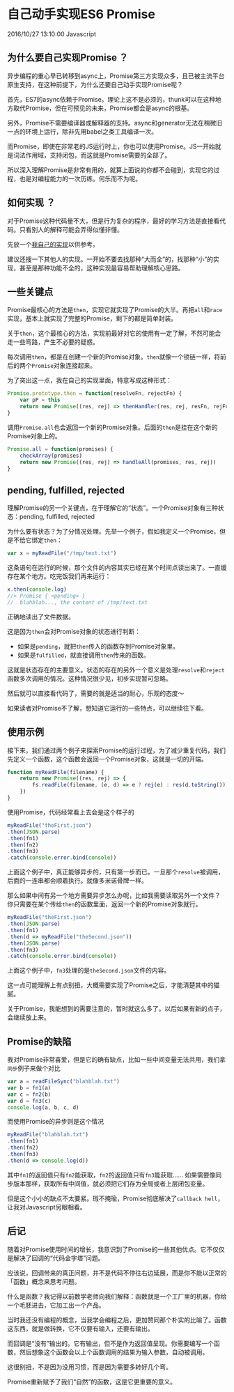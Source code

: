 # 自己动手实现ES6 Promise
2016/10/27 13:10:00
Javascript


## 为什么要自己实现Promise ？

异步编程的重心早已转移到async上，Promise第三方实现众多，且已被主流平台原生支持，在这种前提下，为什么还要自己动手实现Promise呢？

首先，ES7的async依赖于Promise。理论上这不是必须的，thunk可以在这种地方取代Promise，但在可预见的未来，Promise都会是async的根基。

另外，Promise不需要编译器或解释器的支持。async和generator无法在稍微旧一点的环境上运行，除非先用babel之类工具编译一次。

而Promise，即使在非常老的JS运行时上，你也可以使用Promise。JS一开始就是词法作用域，支持闭包，而这就是Promise需要的全部了。

所以深入理解Promise是非常有用的，就算上面说的你都不会碰到，实现它的过程，也是对编程能力的一次历练。何乐而不为呢。


## 如何实现 ？

对于Promise这种代码量不大，但是行为复杂的程序，最好的学习方法是直接看代码。只看别人的解释可能会弄得似懂非懂。

先放一个[我自己的实现][myPromise]以供参考。

建议还搜一下其他人的实现。一开始不要去找那种“大而全”的，找那种“小”的实现，甚至是那种功能不全的，这种实现最容易帮助理解核心思路。


## 一些关键点

Promise最核心的方法是`then`，实现它就实现了Promise的大半。再把`all`和`race`实现，基本上就实现了完整的Promise，剩下的都是简单封装。

关于`then`，这个最核心的方法，实现前最好对它的使用有一定了解，不然可能会走一些弯路，产生不必要的疑惑。

每次调用`then`，都是在创建一个新的Promise对象。`then`就像一个锁链一样，将前后的两个`Promise`对象连接起来。

为了突出这一点，我在自己的实现里面，特意写成这种形式：

```js
Promise.prototype.then = function(resolveFn, rejectFn) {
	var pP = this
	return new Promise((res, rej) => thenHandler(res, rej, resFn, rejFn, pP))
}
```

调用`Promise.all`也会返回一个新的Promise对象。后面的`then`是挂在这个新的Promise对象上的。

```js
Promise.all = function(promises) {
	checkArray(promises)
	return new Promise((res, rej) => handleAll(promises, res, rej))
}
```


## pending, fulfilled, rejected

理解Promise的另一个关键点，在于理解它的“状态”。一个Promise对象有三种状态：pending, fulfilled, rejected

为什么要有状态？为了分情况处理。先举一个例子，假如我定义一个Promise，但是不给它绑定`then`：

```js
var x = myReadFile("/tmp/text.txt")
```

这条语句在运行的时候，那个文件的内容其实已经在某个时间点读出来了。一直缓存在某个地方。吃完饭我们再来运行：

```js
x.then(console.log)
//> Promise { <pending> }
//  blahblah..., the content of /tmp/text.txt
```

正确地读出了文件数据。

这是因为`then`会对Promise对象的状态进行判断：
- 如果是`pending`，就把`then`传入的函数存到Promise对象里。
- 如果是`fulfilled`，就直接调用`then`传来的函数。

这就是状态存在的主要意义。状态的存在的另外一个意义是处理`resolve`和`reject`函数多次调用的情况。这种情况很少见，初步实现暂可忽略。

然后就可以直接看代码了，需要的就是适当的耐心，乐观的态度～

如果读者对Promise不了解，想知道它运行的一些特点，可以继续往下看。


## 使用示例

接下来，我们通过两个例子来探索Promise的运行过程，为了减少重复代码，我们先定义一个函数，这个函数会返回一个Promise对象，这就是一切的开端。

```js
function myReadFile(filename) {
	return new Promise((res, rej) => {
		fs.readFile(filename, (e, d) => e ? rej(e) : res(d.toString()))
	})
}
```

使用Promise，代码经常看上去会是这个样子的

```js
myReadFile("theFirst.json")
.then(JSON.parse)
.then(fn1)
.then(fn2)
.then(fn3)
.catch(console.error.bind(console))
```

上面这个例子中，真正能够异步的，只有第一步而已。一旦那个`resolve`被调用，后面的一连串都会顺着执行。就像多米诺骨牌一样。

那么如果中间有另一个地方需要异步怎么办呢，比如我需要读取另外一个文件？ 你只需要在某个传给`then`的函数里面，返回一个新的Promise对象就行。

```js
myReadFile("theFirst.json")
.then(JSON.parse)
.then(fn1)
.then(d => myReadFile("theSecond.json"))
.then(JSON.parse)
.then(fn3)
.catch(console.error.bind(console))
```

上面这个例子中，`fn3`处理的是`theSecond.json`文件的内容。

这一点可能理解上有点别扭，大概需要实现了Promise之后，才能清楚其中的猫腻。

关于Promise，我能想到的需要注意的，暂时就这么多了。以后如果有新的点子，会继续放上来。


## Promise的缺陷

我对Promise非常喜爱，但是它的确有缺点，比如一些中间变量无法共用，我们拿`同步`例子来做个对比

```js
var a = readFileSync("blahblah.txt")
var b = fn1(a)
var c = fn2(b)
var d = fn3(c)
console.log(a, b, c, d)
```

而使用Promise的异步则是这个情况

```js
myReadFile("blahblah.txt")
.then(fn1)
.then(fn2)
.then(fn3)
.then(d => console.log(d))
```

其中`fn1`的返回值只有`fn2`能获取，`fn2`的返回值只有`fn3`能获取…… 如果需要像同步版本那样，获取所有中间值，就必须把它们存为全局或者上层闭包变量。

但是这个小小的缺点不太要紧。瑕不掩瑜，Promise彻底解决了`callback hell`，让我对Javascript另眼相看。


## 后记

随着对Promise使用时间的增长，我意识到了Promise的一些其他优点。它不仅仅是解决了回调的“代码金字塔”问题。

应该说，回调带来的真正问题，并不是代码不停往右边延展，而是你不能以正常的「函数」概念来思考问题。

什么是函数？我记得以前数学老师向我们解释：函数就是一个工厂里的机器，你给一个毛胚进去，它加工出一个产品。

当时我还没有编程的概念，当我学会编程之后，更加赞同那个朴实的比喻了。函数这东西，就是做转换，它不仅要有输入，还要有输出。

而回调是“没有”输出的。它有输出，但不是作为返回值呈现。你需要编写一个函数，然后想象这个函数会以上个函数调用的结果为输入参数，自动被调用。

这很别扭，不是因为没用习惯，而是因为需要多转好几个弯。

Promise重新赋予了我们“自然”的函数，这是它更重要的意义。


[myPromise]: https://github.com/madmuggle/SimplePromise

